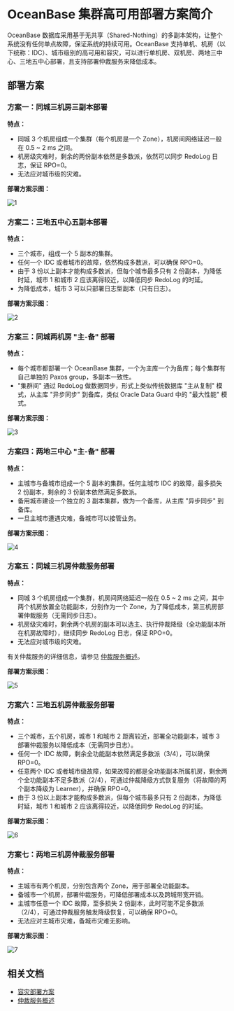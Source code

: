 # OceanBase 集群高可用部署方案简介

OceanBase 数据库采用基于无共享（Shared-Nothing）的多副本架构，让整个系统没有任何单点故障，保证系统的持续可用。OceanBase 支持单机、机房（以下统称：IDC）、城市级别的高可用和容灾，可以进行单机房、双机房、两地三中心、三地五中心部署，且支持部署仲裁服务来降低成本。

## 部署方案

### 方案一：同城三机房三副本部署

**特点：**

* 同城 3 个机房组成一个集群（每个机房是一个 Zone），机房间网络延迟一般在 0.5 ~ 2 ms 之间。
* 机房级灾难时，剩余的两份副本依然是多数派，依然可以同步 RedoLog 日志，保证 RPO=0。
* 无法应对城市级的灾难。

**部署方案示图：**

![1](https://obbusiness-private.oss-cn-shanghai.aliyuncs.com/doc/img/observer-enterprise/V4.1.0/4.deploy/1.deploy-scheme/plan-optimization/1.1-3.png)

### 方案二：三地五中心五副本部署

**特点：**

* 三个城市，组成一个 5 副本的集群。
* 任何一个 IDC 或者城市的故障，依然构成多数派，可以确保 RPO=0。
* 由于 3 份以上副本才能构成多数派，但每个城市最多只有 2 份副本，为降低时延，城市 1 和城市 2 应该离得较近，以降低同步 RedoLog 的时延。
* 为降低成本，城市 3 可以只部署日志型副本（只有日志）。

**部署方案示图：**

![2](https://obbusiness-private.oss-cn-shanghai.aliyuncs.com/doc/img/observer-enterprise/V4.1.0/4.deploy/1.deploy-scheme/plan-optimization/2.3-5.png)

### 方案三：同城两机房 "主-备" 部署

**特点：**

* 每个城市都部署一个 OceanBase 集群，一个为主库一个为备库；每个集群有自己单独的 Paxos group，多副本一致性。
* "集群间" 通过 RedoLog 做数据同步，形式上类似传统数据库 "主从复制" 模式，从主库 "异步同步" 到备库，类似 Oracle Data Guard 中的 "最大性能" 模式。

**部署方案示图：**

![3](https://obbusiness-private.oss-cn-shanghai.aliyuncs.com/doc/img/observer-enterprise/V4.1.0/4.deploy/1.deploy-scheme/plan-optimization/6.x-2-2.png)

### 方案四：两地三中心 "主-备" 部署

**特点：**

* 主城市与备城市组成一个 5 副本的集群。任何主城市 IDC 的故障，最多损失 2 份副本，剩余的 3 份副本依然满足多数派。
* 备用城市建设一个独立的 3 副本集群，做为一个备库，从主库 "异步同步" 到备库。
* 一旦主城市遭遇灾难，备城市可以接管业务。

**部署方案示图：**

![4](https://obbusiness-private.oss-cn-shanghai.aliyuncs.com/doc/img/observer-enterprise/V4.1.0/4.deploy/1.deploy-scheme/5%E4%B8%A4%E5%9C%B0%E4%B8%BB%E5%A4%87%E5%BA%93.png)

### 方案五：同城三机房仲裁服务部署

**特点：**

* 同城 3 个机房组成一个集群，机房间网络延迟一般在 0.5 ~ 2 ms 之间，其中两个机房放置全功能副本，分别作为一个 Zone，为了降低成本，第三机房部署仲裁服务（无需同步日志）。
* 机房级灾难时，剩余两个机房的副本可以选主、执行仲裁降级（全功能副本所在机房故障时），继续同步 RedoLog 日志，保证 RPO=0。
* 无法应对城市级的灾难。

有关仲裁服务的详细信息，请参见 [仲裁服务概述](../600.manage/400.high-availability/400.arbitration-high-availability/100.arbitration-service-overview.md)。

**部署方案示图：**

![5](https://obbusiness-private.oss-cn-shanghai.aliyuncs.com/doc/img/observer-enterprise/V4.1.0/4.deploy/1.deploy-scheme/plan-optimization/4.1-3-zc.png)

### 方案六：三地五机房仲裁服务部署

**特点：**

* 三个城市，五个机房，城市 1 和城市 2 距离较近，部署全功能副本，城市 3 部署仲裁服务以降低成本（无需同步日志）。
* 任何一个 IDC 故障，剩余全功能副本依然满足多数派（3/4），可以确保 RPO=0。
* 任意两个 IDC 或者城市级故障，如果故障的都是全功能副本所属机房，剩余两个全功能副本不足多数派（2/4），可通过仲裁降级方式恢复服务（将故障的两个副本降级为 Learner），并确保 RPO=0。
* 由于 3 份以上副本才能构成多数派，但每个城市最多只有 2 份副本，为降低时延，城市 1 和城市 2 应该离得较近，以降低同步 RedoLog 的时延。

**部署方案示图：**

![6](https://obbusiness-private.oss-cn-shanghai.aliyuncs.com/doc/img/observer-enterprise/V4.1.0/4.deploy/1.deploy-scheme/plan-optimization/5.3-5-zc.png)

### 方案七：两地三机房仲裁服务部署

**特点：**

* 主城市有两个机房，分别包含两个 Zone，用于部署全功能副本。
* 备城市一个机房，部署仲裁服务，可降低部署成本以及跨城带宽开销。
* 主城市任意一个 IDC 故障，至多损失 2 份副本，此时可能不足多数派（2/4），可通过仲裁服务触发降级恢复，可以确保 RPO=0。
* 无法应对主城市灾难，备城市灾难无影响。

**部署方案示图：**

![7](https://obbusiness-private.oss-cn-shanghai.aliyuncs.com/doc/img/observer-enterprise/V4.1.0/4.deploy/1.deploy-scheme/3%E4%B8%A4%E5%9C%B0%E4%B8%89%E4%B8%AD%E5%BF%83.png)

## 相关文档

* [容灾部署方案](../700.reference/100.oceanbase-database-concepts/1000.high-data-reliability-and-availability/200.disaster-recovery-deployment-plan.md)
* [仲裁服务概述](../600.manage/400.high-availability/400.arbitration-high-availability/100.arbitration-service-overview.md)
